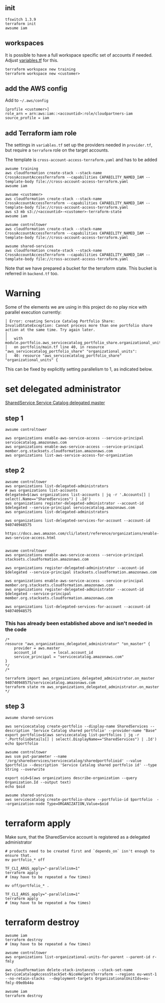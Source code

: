 
## init

    tfswitch 1.3.9
    terraform init
    awsume iam

## workspaces

It is possible to have a full workspace specific set of accounts if needed. Adjust [variables.tf](./variables.tf) for this.

    terraform workspace new training
    terraform workspace new <customer>

## add the AWS config

Add to `~/.aws/config`

    [profile <customer>]
    role_arn = arn:aws:iam::<accountid>:role/cloudpartners-iam
    source_profile = iam

## add Terraform iam role

The settings in `variables.tf` set up the providers needed in `provider.tf`, but require a `terraform` role on the target accounts.

The template is `cross-account-access-terraform.yaml` and has to be added 

    awsume training
    aws cloudformation create-stack --stack-name CrossAccountAccessTerraform --capabilities CAPABILITY_NAMED_IAM --template-body file://cross-account-access-terraform.yaml
    awsume iam

    awsume <customer>
    aws cloudformation create-stack --stack-name CrossAccountAccessTerraform --capabilities CAPABILITY_NAMED_IAM --template-body file://cross-account-access-terraform.yaml
    aws s3 mb s3://<accountid>-<customer>-terraform-state
    awsume iam

    awsume controltower
    aws cloudformation create-stack --stack-name CrossAccountAccessTerraform --capabilities CAPABILITY_NAMED_IAM --template-body file://cross-account-access-terraform.yaml

    awsume shared-services
    aws cloudformation create-stack --stack-name CrossAccountAccessTerraform --capabilities CAPABILITY_NAMED_IAM --template-body file://cross-account-access-terraform.yaml

Note that we have prepared a bucket for the terraform state. This bucket is referred in `backend.tf` too.


# Warning

Some of the elements we are using in this project do no play nice with parallel execution currently:

    │ Error: creating Service Catalog Portfolio Share: InvalidStateException: Cannot process more than one portfolio share action at the same time. Try again later.
    │
    │   with module.portfolio.aws_servicecatalog_portfolio_share.organizational_units[0],
    │   on portfolio/main.tf line 40, in resource "aws_servicecatalog_portfolio_share" "organizational_units":
    │   40: resource "aws_servicecatalog_portfolio_share" "organizational_units" {

This can be fixed by explicitly setting parallelism to 1, as indicated below.

# set delegated administrator

[SharedService Service Catalog delegated master](https://cloudpartners.atlassian.net/wiki/spaces/DEV/pages/2271084578/SharedService+Service+Catalog+delegated+master)

## step 1

    awsume controltower

    aws organizations enable-aws-service-access --service-principal servicecatalog.amazonaws.com
    aws organizations enable-aws-service-access --service-principal member.org.stacksets.cloudformation.amazonaws.com
    aws organizations list-aws-service-access-for-organization

## step 2

    awsume controltower
    aws organizations list-delegated-administrators
    # aws organizations list-accounts
    delegated=$(aws organizations list-accounts | jq -r '.Accounts[] | select(.Name=="SharedServices") | .Id')
    aws organizations register-delegated-administrator --account-id $delegated --service-principal servicecatalog.amazonaws.com
    aws organizations list-delegated-administrators

    aws organizations list-delegated-services-for-account --account-id 940740948575

    https://docs.aws.amazon.com/cli/latest/reference/organizations/enable-aws-service-access.html


    awsume controltower
    aws organizations enable-aws-service-access --service-principal stacksets.cloudformation.amazonaws.com

    aws organizations register-delegated-administrator --account-id $delegated --service-principal stacksets.cloudformation.amazonaws.com

    aws organizations enable-aws-service-access --service-principal member.org.stacksets.cloudformation.amazonaws.com
    aws organizations register-delegated-administrator --account-id $delegated --service-principal member.org.stacksets.cloudformation.amazonaws.com

    aws organizations list-delegated-services-for-account --account-id 940740948575
    
### This has already been established above and isn't needed in the code

    /*
    resource "aws_organizations_delegated_administrator" "on_master" {
        provider = aws.master
        account_id        = local.account_id
        service_principal = "servicecatalog.amazonaws.com"
    }
    */
    /* 

    terraform import aws_organizations_delegated_administrator.on_master 940740948575/servicecatalog.amazonaws.com
    terraform state rm aws_organizations_delegated_administrator.on_master
    */



## step 3

    awsume shared-services

    aws servicecatalog create-portfolio --display-name SharedServices --description 'Service Catalog shared portfolio' --provider-name "Base"
    export portfolio=$(aws servicecatalog list-portfolios | jq -r '.PortfolioDetails[] | select(.DisplayName=="SharedServices") | .Id')
    echo $portfolio

    awsume controltower
    aws ssm put-parameter --name '/org/sharedservices/servicecatalog/sharedportfolioid' --value $portfolio --description 'Service Catalog shared portfolio id' --type String --overwrite

    export oid=$(aws organizations describe-organization --query Organization.Id --output text)
    echo $oid

    awsume shared-services 
    aws servicecatalog create-portfolio-share --portfolio-id $portfolio  --organization-node Type=ORGANIZATION,Value=$oid


# terraform apply

Make sure, that the SharedService account is registered as a delegated administrator

    # products need to be created first and `depends_on` isn't enough to ensure that.
    mv portfolio_* off

    TF_CLI_ARGS_apply="-parallelism=1"
    terraform apply
    # (may have to be repeated a few times)

    mv off/portfolio_* .

    TF_CLI_ARGS_apply="-parallelism=1"
    terraform apply
    # (may have to be repeated a few times)

# terraform destroy

    awsume iam
    terraform destroy 
    # (may have to be repeated a few times)

    awsume controltower
    aws organizations list-organizational-units-for-parent --parent-id r-fmly

    aws cloudformation delete-stack-instances --stack-set-name ServiceCatalogAccessStackSet-NiceHelpersTerraform --regions eu-west-1 --no-retain-stacks  --deployment-targets OrganizationalUnitIds=ou-fmly-09e0b44o
    
    awsume iam
    terraform destroy

